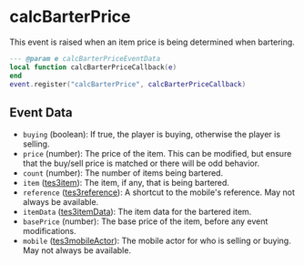 # calcBarterPrice

This event is raised when an item price is being determined when bartering.

```lua
--- @param e calcBarterPriceEventData
local function calcBarterPriceCallback(e)
end
event.register("calcBarterPrice", calcBarterPriceCallback)
```

## Event Data

* `buying` (boolean): If true, the player is buying, otherwise the player is selling.
* `price` (number): The price of the item. This can be modified, but ensure that the buy/sell price is matched or there will be odd behavior.
* `count` (number): The number of items being bartered.
* `item` ([tes3item](../../types/tes3item)): The item, if any, that is being bartered.
* `reference` ([tes3reference](../../types/tes3reference)): A shortcut to the mobile's reference. May not always be available.
* `itemData` ([tes3itemData](../../types/tes3itemData)): The item data for the bartered item.
* `basePrice` (number): The base price of the item, before any event modifications.
* `mobile` ([tes3mobileActor](../../types/tes3mobileActor)): The mobile actor for who is selling or buying. May not always be available.

